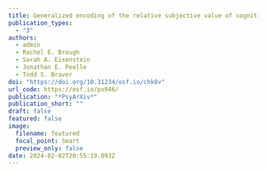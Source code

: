 ```yaml
---
title: Generalized encoding of the relative subjective value of cognitive effort in dorsal ACC
publication_types:
  - "3"
authors:
  - admin
  - Rachel E. Brough
  - Sarah A. Eisenstein
  - Jonathan E. Peelle
  - Todd S. Braver
doi: "https://doi.org/10.31234/osf.io/chk8v"
url_code: https://osf.io/px946/
publication: "*PsyArXiv*"
publication_short: ""
draft: false
featured: false
image:
  filename: featured
  focal_point: Smart
  preview_only: false
date: 2024-02-02T20:55:19.093Z
---
```

